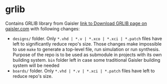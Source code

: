 # grlib
Contains GRLIB library from Gaisler [link to Download GRLIB page on gaisler.com](https://www.gaisler.com/index.php/downloads/leongrlib) with following changes:
* `designs/` folder. Only `*.vhd | *.v | *.xco | *.xci | *.patch` files have left to significantly reduce repo's size. Those changes make impossible to use `make` to generate a top-level file, run simulation or run synthesis. Purpose of the repo is to be used as submodule in projects with its own building system. `bin` folder left in case some traditional Gaisler building system will be needed
* `boards/` folder. Only `*.vhd | *.v | *.xci | *.patch` files have left to reduce repo's size.
